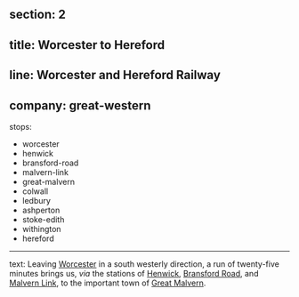section: 2
----
title: Worcester to Hereford
----
line: Worcester and Hereford Railway
----
company: great-western
----
stops:
- worcester
- henwick
- bransford-road
- malvern-link
- great-malvern
- colwall
- ledbury
- ashperton
- stoke-edith
- withington
- hereford
----
text: Leaving [Worcester](/stations/worcester) in a south westerly direction, a run of twenty-five minutes brings us, *via* the stations of [Henwick](/stations/henwick), [Bransford Road](/stations/bransford-road), and [Malvern Link](/stations/malvern-link), to the important town of [Great Malvern](/stations/great-malvern).
